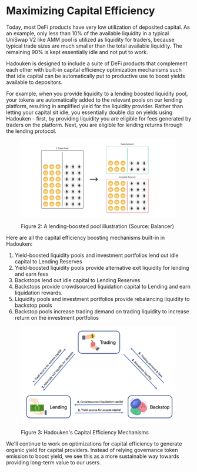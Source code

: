 # Maximizing Capital Efficiency

Today, most DeFi products have very low utilization of deposited capital. As an example, only less than 10% of the available liquidity in a typical UniSwap V2 like AMM pool is utilized as liquidity for traders, because typical trade sizes are much smaller than the total available liquidity. The remaining 90% is kept essentially idle and not put to work.

Hadouken is designed to include a suite of DeFi products that complement each other with built-in capital efficiency optimization mechanisms such that idle capital can be automatically put to productive use to boost yields available to depositors.

For example, when you provide liquidity to a lending boosted liquidity pool, your tokens are automatically added to the relevant pools on our lending platform, resulting in amplified yield for the liquidity provider. Rather than letting your capital sit idle, you essentially double dip on yields using Hadouken - first, by providing liquidity you are eligible for fees generated by traders on the platform. Next, you are eligible for lending returns through the lending protocol.

<figure><img src="../.gitbook/assets/image (5) (2) (2).png" alt=""><figcaption><p>Figure 2: A lending-boosted pool illustration (Source: Balancer)</p></figcaption></figure>

Here are all the capital efficiency boosting mechanisms built-in in Hadouken:

1. Yield-boosted liquidity pools and investment portfolios lend out idle capital to Lending Reserves
2. Yield-boosted liquidity pools provide alternative exit liquidity for lending and earn fees
3. Backstops lend out idle capital to Lending Reserves
4. Backstops provide crowdsourced liquidation capital to Lending and earn liquidation rewards.
5. Liquidity pools and investment portfolios provide rebalancing liquidity to backstop pools
6. Backstop pools increase trading demand on trading liquidity to increase return on the investment portfolios

<figure><img src="../.gitbook/assets/image (3) (3) (1).png" alt=""><figcaption><p>Figure 3: Hadouken's Capital Efficiency Mechanisms</p></figcaption></figure>

We'll continue to work on optimizations for capital efficiency to generate organic yield for capital providers. Instead of relying governance token emission to boost yield, we see this as a more sustainable way towards providing long-term value to our users.
